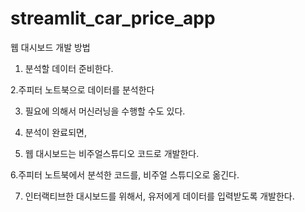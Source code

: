 # streamlit_car_price_app

웹 대시보드 개발 방법
1. 분석할 데이터 준비한다.

2.주피터 노트북으로 데이터를 분석한다

3. 필요에 의해서 머신러닝을 수행할 수도 있다.

4. 분석이 완료되면,


5. 웹 대시보드는 비주얼스튜디오 코드로 개발한다.

6.주피터 노트북에서 분석한 코드를, 비주얼 스튜디오로 옮긴다.

7. 인터랙티브한 대시보드를 위해서, 유저에게 데이터를 입력받도록 개발한다.
